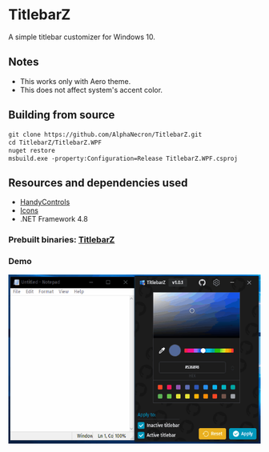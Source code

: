 # TitlebarZ
A simple titlebar customizer for Windows 10.  

## Notes
- This works only with Aero theme.
- This does not affect system's accent color.

## Building from source
```
git clone https://github.com/AlphaNecron/TitlebarZ.git
cd TitlebarZ/TitlebarZ.WPF
nuget restore
msbuild.exe -property:Configuration=Release TitlebarZ.WPF.csproj
```

## Resources and dependencies used
- [HandyControls](https://github.com/ghost1372/HandyControls)  
- [Icons](https://icons8.com/)
- .NET Framework 4.8

### Prebuilt binaries: [TitlebarZ](https://github.com/AlphaNecron/TitlebarZ/releases/latest)

### Demo
![Demo](https://raw.githubusercontent.com/AlphaNecron/TitlebarZ/master/demo.gif)
